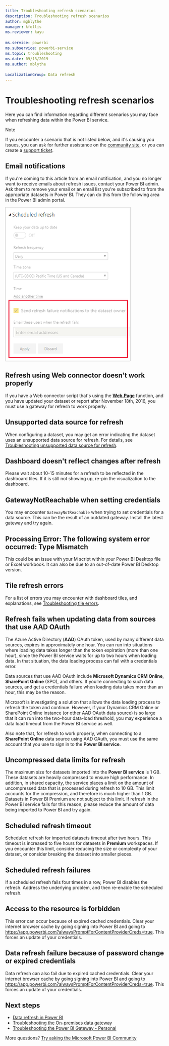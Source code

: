 ```yaml
---
title: Troubleshooting refresh scenarios
description: Troubleshooting refresh scenarios
author: mgblythe
manager: kfollis
ms.reviewer: kayu

ms.service: powerbi
ms.subservice: powerbi-service
ms.topic: troubleshooting
ms.date: 09/13/2019
ms.author: mblythe

LocalizationGroup: Data refresh
---
```


# Troubleshooting refresh scenarios

Here you can find information regarding different scenarios you may face when refreshing data within the Power BI service.

> [!NOTE]
> If you encounter a scenario that is not listed below, and it's causing you issues, you can ask for further assistance on the [community site](https://community.powerbi.com/), or you can create a [support ticket](https://powerbi.microsoft.com/support/).
>
>

## Email notifications

If you're coming to this article from an email notification, and you no longer want to receive emails about refresh issues, contact your Power BI admin. Ask them to remove your email or an email list you're subscribed to from the appropriate datasets in Power BI. They can do this from the following area in the Power BI admin portal.

![Email for refresh notifications](media/refresh-troubleshooting-refresh-scenarios/refresh-email.png)

## Refresh using Web connector doesn't work properly

If you have a Web connector script that's using the [**Web.Page**](https://msdn.microsoft.com/library/mt260924.aspx) function, and you have updated your dataset or report after November 18th, 2016, you must use a gateway for refresh to work properly.

## Unsupported data source for refresh

When configuring a dataset, you may get an error indicating the dataset uses an unsupported data source for refresh. For details, see
[Troubleshooting unsupported data source for refresh](service-admin-troubleshoot-unsupported-data-source-for-refresh.md).

## Dashboard doesn't reflect changes after refresh

Please wait about 10-15 minutes for a refresh to be reflected in the dashboard tiles. If it is still not showing up, re-pin the visualization to the dashboard.

## GatewayNotReachable when setting credentials

You may encounter `GatewayNotReachable` when trying to set credentials for a data source. This can be the result of an outdated gateway. Install the latest gateway and try again.

## Processing Error: The following system error occurred: Type Mismatch

This could be an issue with your M script within your Power BI Desktop file or Excel workbook. It can also be due to an out-of-date Power BI Desktop version.

## Tile refresh errors

For a list of errors you may encounter with dashboard tiles, and explanations, see [Troubleshooting tile errors](refresh-troubleshooting-tile-errors.md).

## Refresh fails when updating data from sources that use AAD OAuth

The Azure Active Directory (**AAD**) OAuth token, used by many different data sources, expires in approximately one hour. You can run into situations where loading data takes longer than the token expiration (more than one hour), since the Power BI service waits for up to two hours when loading data. In that situation, the data loading process can fail with a credentials error.

Data sources that use AAD OAuth include **Microsoft Dynamics CRM Online**, **SharePoint Online** (SPO), and others. If you’re connecting to such data sources, and get a credentials failure when loading data takes more than an hour, this may be the reason.

Microsoft is investigating a solution that allows the data loading process to refresh the token and continue. However, if your Dynamics CRM Online or SharePoint Online instance (or other AAD OAuth data source) is so large that it can run into the two-hour data-load threshold, you may experience a data load timeout from the Power BI service as well.

Also note that, for refresh to work properly, when connecting to a **SharePoint Online** data source using AAD OAuth, you must use the same account that you use to sign in to the **Power BI service**.

## Uncompressed data limits for refresh

The maximum size for datasets imported into the **Power BI service** is 1 GB. These datasets are heavily compressed to ensure high performance. In addition, in shared capacity, the service places a limit on the amount of uncompressed data that is processed during refresh to 10 GB. This limit accounts for the compression, and therefore is much higher than 1 GB. Datasets in Power BI Premium are not subject to this limit. If refresh in the Power BI service fails for this reason, please reduce the amount of data being imported to Power BI and try again.

## Scheduled refresh timeout

Scheduled refresh for imported datasets timeout after two hours. This timeout is increased to five hours for datasets in **Premium** workspaces. If you  encounter this limit, consider reducing the size or complexity of your dataset, or consider breaking the dataset into smaller pieces.

## Scheduled refresh failures

If a scheduled refresh fails four times in a row, Power BI disables the refresh. Address the underlying problem, and then re-enable the scheduled refresh.

## Access to the resource is forbidden  

This error can occur because of expired cached credentials. Clear your internet browser cache by going signing into Power BI and going to https://app.powerbi.com?alwaysPromptForContentProviderCreds=true. This forces an update of your credentials.

## Data refresh failure because of password change or expired credentials

Data refresh can also fail due to expired cached credentials. Clear your internet browser cache by going signing into Power BI and going to https://app.powerbi.com?alwaysPromptForContentProviderCreds=true. This forces an update of your credentials.

## Next steps

- [Data refresh in Power BI](refresh-data.md)  
- [Troubleshooting the On-premises data gateway](service-gateway-onprem-tshoot.md)  
- [Troubleshooting the Power BI Gateway - Personal](service-admin-troubleshooting-power-bi-personal-gateway.md)  

More questions? [Try asking the Microsoft Power BI Community](https://community.powerbi.com/)

